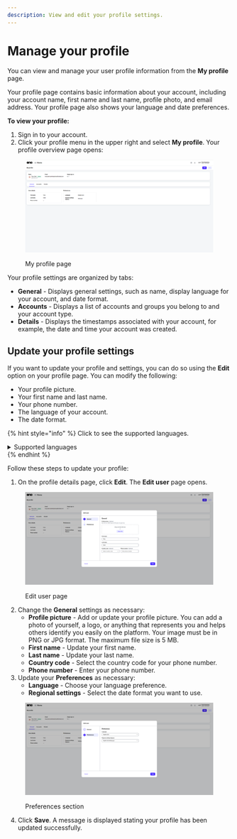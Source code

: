 ```yaml
---
description: View and edit your profile settings.
---
```


# Manage your profile

You can view and manage your user profile information from the **My profile** page.&#x20;

Your profile page contains basic information about your account, including your account name, first name and last name, profile photo, and email address. Your profile page also shows your language and date preferences.

**To view your profile:**

1. Sign in to your account.
2. Click your profile menu in the upper right and select **My profile**. Your profile overview page opens:

<figure><img src="../../../.gitbook/assets/image (471).png" alt=""><figcaption><p>My profile page</p></figcaption></figure>

Your profile settings are organized by tabs:

* **General** - Displays general settings, such as name, display language for your account, and date format.
* **Accounts** - Displays a list of accounts and groups you belong to and your account type.
* **Details** - Displays the timestamps associated with your account, for example, the date and time your account was created.

## Update your profile settings <a href="#update-your-profile-settings" id="update-your-profile-settings"></a>

If you want to update your profile and settings, you can do so using the **Edit** option on your profile page. You can modify the following:

* Your profile picture.
* Your first name and last name.
* Your phone number.&#x20;
* The language of your account.
* The date format.

{% hint style="info" %}
Click to see the supported languages.

<details>

<summary>Supported languages</summary>

* Chinese (Simplified)
* Chinese (Traditional)
* Czech
* Dutch
* English (UK)
* English (US)
* French
* German
* Hungarian
* Italian
* Japanese
* Korean
* Norwegian
* Portuguese
* Polish
* Russian
* Spanish
* Swedish

</details>
{% endhint %}

Follow these steps to update your profile:

1. On the profile details page, click **Edit**. The **Edit user** page opens.

<figure><img src="../../../.gitbook/assets/image (27).png" alt=""><figcaption><p>Edit user page</p></figcaption></figure>

2. Change the **General** settings as necessary:
   * **Profile picture** - Add or update your profile picture. You can add a photo of yourself, a logo, or anything that represents you and helps others identify you easily on the platform. Your image must be in PNG or JPG format. The maximum file size is 5 MB.
   * **First name** - Update your first name.
   * **Last name** - Update your last name.
   * **Country code** - Select the country code for your phone number.
   * **Phone number** - Enter your phone number.
3. Update your **Preferences** as necessary:
   * **Language** - Choose your language preference.
   * **Regional settings** - Select the date format you want to use.

<figure><img src="../../../.gitbook/assets/image (1) (1) (1) (1).png" alt=""><figcaption><p>Preferences section</p></figcaption></figure>

4. Click **Save**. A message is displayed stating your profile has been updated successfully.
